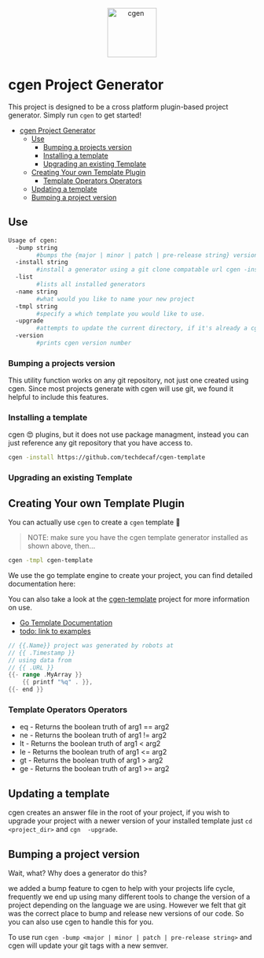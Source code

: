 
<p align="center">
  <img alt="cgen" src="https://images.techdecaf.com/fit-in/100x/techdecaf/cgen_logo.png" width="100" />
</p>

# cgen Project Generator

This project is designed to be a cross platform plugin-based project generator.
Simply run `cgen` to get started!

- [cgen Project Generator](#cgen-project-generator)
  - [Use](#use)
    - [Bumping a projects version](#bumping-a-projects-version)
    - [Installing a template](#installing-a-template)
    - [Upgrading an existing Template](#upgrading-an-existing-template)
  - [Creating Your own Template Plugin](#creating-your-own-template-plugin)
    - [Template Operators Operators](#template-operators-operators)
  - [Updating a template](#updating-a-template)
  - [Bumping a project version](#bumping-a-project-version)

## Use

```bash
Usage of cgen:
  -bump string
        #bumps the {major | minor | patch | pre-release string} version of the current directory using git tags.
  -install string
        #install a generator using a git clone compatable url cgen -install <url>
  -list
        #lists all installed generators
  -name string
        #what would you like to name your new project
  -tmpl string
        #specify a which template you would like to use.
  -upgrade
        #attempts to update the current directory, if it's already a cgen project
  -version
        #prints cgen version number
```

### Bumping a projects version

This utility function works on any git repository, not just one created using cgen.  Since most projects generate with cgen will use git, we found it helpful to include this features.

### Installing a template

cgen :heart_eyes: plugins, but it does not use package managment, instead you can just reference any git repository that you have access to.

```bash
cgen -install https://github.com/techdecaf/cgen-template
```

### Upgrading an existing Template

## Creating Your own Template Plugin

You can actually use `cgen` to create a `cgen` template :tada:

> NOTE: make sure you have the cgen template generator installed as shown above, then...

```bash
cgen -tmpl cgen-template
```

We use the go template engine to create your project, you can find detailed documentation here:

You can also take a look at the [cgen-template](https://github.com/techdecaf/cgen-template) project for more information on use.

- [Go Template Documentation](https://golang.org/pkg/html/template/)
- [todo: link to examples](/examples)

```go
// {{.Name}} project was generated by robots at
// {{ .Timestamp }}
// using data from
// {{ .URL }}
{{- range .MyArray }}
    {{ printf "%q" . }},
{{- end }}
```

### Template Operators Operators

- eq - Returns the boolean truth of arg1 == arg2
- ne - Returns the boolean truth of arg1 != arg2
- lt - Returns the boolean truth of arg1 < arg2
- le - Returns the boolean truth of arg1 <= arg2
- gt - Returns the boolean truth of arg1 > arg2
- ge - Returns the boolean truth of arg1 >= arg2

## Updating a template

cgen creates an answer file in the root of your project, if you wish to upgrade your project with a newer version of your installed template just `cd <project_dir>` and `cgn  -upgrade`.

## Bumping a project version

Wait, what? Why does a generator do this?

we added a bump feature to cgen to help with your projects life cycle, frequently we end up using many different tools to change the version of a project depending on the language we are using.  However we felt that git was the correct place to bump and release new versions of our code.  So you can also use cgen to handle this for you.

To use run `cgen -bump <major | minor | patch | pre-release string>` and cgen will update your git tags with a new semver.
